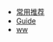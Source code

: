 <!-- docs/_sidebar.md -->


* [常用推荐](/)
* [Guide](guide.md "The greatest guide in the world")
* [ww](ww.md)